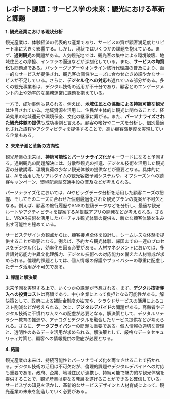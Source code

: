 ## レポート課題：サービス学の未来：観光における革新と課題

**1. 観光産業における現状分析**

観光産業は、体験経済の代表的な産業であり、サービスの質が顧客満足度とリピート率に大きく影響する。しかし、現状ではいくつかの課題を抱えている。まず、**過剰観光**の問題がある。人気観光地では、観光客の集中による環境破壊、地域住民との摩擦、インフラの逼迫などが深刻化している。また、**サービスの均質化**も問題点である。パッケージツアーやオンライン旅行代理店の普及により、画一的なサービスが提供され、観光客の個性やニーズに合わせたきめ細やかなサービスが不足している。さらに、**デジタル化への対応**も遅れている部分がある。多くの観光事業者は、デジタル技術の活用が不十分であり、顧客とのエンゲージメント向上や効率的な業務運営に課題を抱えている。

一方で、成功事例も見られる。例えば、**地域住民との協働による持続可能な観光**は注目されている。地域資源を活用し、住民が主体的に観光に関わることで、経済効果の地域還元や環境保全、文化の継承に繋がる。また、**パーソナライズされた観光体験の提供**も成功事例と言える。顧客の嗜好やニーズを分析し、個別最適化された旅程やアクティビティを提供することで、高い顧客満足度を実現している企業もある。


**2. 未来予測と革新の方向性**

観光産業の未来は、**持続可能性**と**パーソナライズ化**がキーワードになると予測する。過剰観光の問題解決には、分散型観光の推進、デジタル技術を活用した観光客の分散誘導、環境負荷の少ない観光体験の提供などが重要となる。具体的には、AIを活用したリアルタイムの観光客数予測システムや、オフシーズンへの誘客キャンペーン、環境配慮型交通手段の普及などが考えられる。

パーソナライズ化においては、AIやビッグデータ分析を活用した顧客ニーズの把握、そしてそのニーズに合わせた個別最適化された観光プランの提案が不可欠となる。例えば、顧客の旅行履歴やSNSの投稿データなどを分析し、最適な観光ルートやアクティビティを提案するAI搭載アプリの開発などが考えられる。さらに、VR/AR技術を活用したバーチャル観光体験の提供も、新たな顧客体験を生み出す可能性を秘めている。

サービスデザインの観点からは、顧客接点全体を設計し、シームレスな体験を提供することが重要となる。例えば、予約から観光体験、帰国までの一連のプロセスをデジタル化し、効率化を図る必要がある。人材マネジメントにおいては、多言語対応能力や異文化理解力、デジタル技術への対応能力を備えた人材育成が求められる。倫理的課題としては、個人情報の保護やプライバシーの尊重に配慮したデータ活用が不可欠である。


**3. 課題と解決策**

未来予測を実現する上で、いくつかの課題が予想される。まず、**デジタル技術導入への投資コスト**は高額であり、中小企業にとって負担となる可能性がある。解決策として、政府による補助金制度の拡充や、クラウドサービスの活用によるコスト削減などが考えられる。次に、**デジタルデバイド**の問題がある。高齢者やデジタル技術に不慣れな人々への配慮が必要となる。解決策として、デジタルリテラシー教育の推進や、アナログとデジタルを融合したサービス提供などが考えられる。さらに、**データプライバシー**の問題も重要である。個人情報の適切な管理と、透明性のあるデータ活用が求められる。解決策として、厳格なデータセキュリティ対策と、顧客への情報提供の徹底が必要となる。


**4. 結論**

観光産業の未来は、持続可能性とパーソナライズ化を両立させることで拓かれる。デジタル技術の活用は不可欠だが、倫理的課題やデジタルデバイドへの対応も重要である。政府、企業、地域住民が連携し、持続可能で魅力的な観光体験を提供することで、観光産業は更なる発展を遂げることができると確信している。サービス学の知見を活かし、革新的なサービスデザインと人材育成によって、観光産業の未来を創造していく必要がある。
